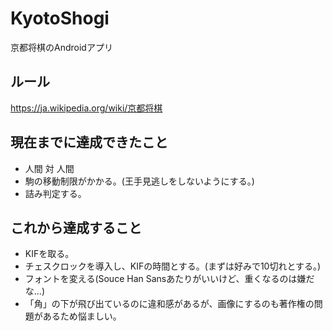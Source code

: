 # KyotoShogi
京都将棋のAndroidアプリ

## ルール
https://ja.wikipedia.org/wiki/京都将棋

## 現在までに達成できたこと
- 人間 対 人間
- 駒の移動制限がかかる。(王手見逃しをしないようにする。)
- 詰み判定する。

## これから達成すること
- KIFを取る。
- チェスクロックを導入し、KIFの時間とする。(まずは好みで10切れとする。)
- フォントを変える(Souce Han Sansあたりがいいけど、重くなるのは嫌だな...)
- 「角」の下が飛び出ているのに違和感があるが、画像にするのも著作権の問題があるため悩ましい。
